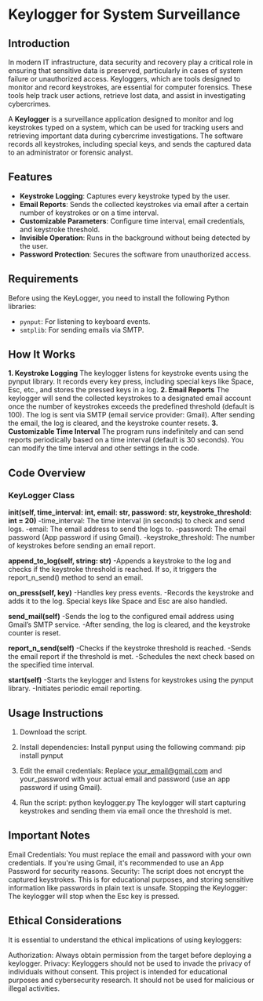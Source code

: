 # Keylogger for System Surveillance

## Introduction

In modern IT infrastructure, data security and recovery play a critical role in ensuring that sensitive data is preserved, particularly in cases of system failure or unauthorized access. Keyloggers, which are tools designed to monitor and record keystrokes, are essential for computer forensics. These tools help track user actions, retrieve lost data, and assist in investigating cybercrimes.

A **Keylogger** is a surveillance application designed to monitor and log keystrokes typed on a system, which can be used for tracking users and retrieving important data during cybercrime investigations. The software records all keystrokes, including special keys, and sends the captured data to an administrator or forensic analyst.

## Features

- **Keystroke Logging**: Captures every keystroke typed by the user.
- **Email Reports**: Sends the collected keystrokes via email after a certain number of keystrokes or on a time interval.
- **Customizable Parameters**: Configure time interval, email credentials, and keystroke threshold.
- **Invisible Operation**: Runs in the background without being detected by the user.
- **Password Protection**: Secures the software from unauthorized access.

## Requirements

Before using the KeyLogger, you need to install the following Python libraries:

- `pynput`: For listening to keyboard events.
- `smtplib`: For sending emails via SMTP.


## How It Works

 **1. Keystroke Logging**
The keylogger listens for keystroke events using the pynput library.
It records every key press, including special keys like Space, Esc, etc., and stores the pressed keys in a log.
 **2. Email Reports**
The keylogger will send the collected keystrokes to a designated email account once the number of keystrokes exceeds the predefined threshold (default is 100).
The log is sent via SMTP (email service provider: Gmail).
After sending the email, the log is cleared, and the keystroke counter resets.
 **3. Customizable Time Interval**
The program runs indefinitely and can send reports periodically based on a time interval (default is 30 seconds).
You can modify the time interval and other settings in the code.

## Code Overview

### KeyLogger Class

**__init__(self, time_interval: int, email: str, password: str, keystroke_threshold: int = 20)**
-time_interval: The time interval (in seconds) to check and send logs.
-email: The email address to send the logs to.
-password: The email password (App password if using Gmail).
-keystroke_threshold: The number of keystrokes before sending an email report.

**append_to_log(self, string: str)**
-Appends a keystroke to the log and checks if the keystroke threshold is reached. If so, it triggers the report_n_send() method to send an email.

**on_press(self, key)**
-Handles key press events.
-Records the keystroke and adds it to the log. Special keys like Space and Esc are also handled.

**send_mail(self)**
-Sends the log to the configured email address using Gmail’s SMTP service.
-After sending, the log is cleared, and the keystroke counter is reset.

**report_n_send(self)**
-Checks if the keystroke threshold is reached.
-Sends the email report if the threshold is met.
-Schedules the next check based on the specified time interval.

**start(self)**
-Starts the keylogger and listens for keystrokes using the pynput library.
-Initiates periodic email reporting.

## Usage Instructions

1. Download the script.

2. Install dependencies:
Install pynput using the following command:
pip install pynput

3. Edit the email credentials:
Replace your_email@gmail.com and your_password with your actual email and password (use an app password if using Gmail).

4. Run the script:
python keylogger.py
The keylogger will start capturing keystrokes and sending them via email once the threshold is met.

## Important Notes

Email Credentials: You must replace the email and password with your own credentials. If you're using Gmail, it's recommended to use an App Password for security reasons.
Security: The script does not encrypt the captured keystrokes. This is for educational purposes, and storing sensitive information like passwords in plain text is unsafe.
Stopping the Keylogger: The keylogger will stop when the Esc key is pressed.

## Ethical Considerations

It is essential to understand the ethical implications of using keyloggers:

Authorization: Always obtain permission from the target before deploying a keylogger.
Privacy: Keyloggers should not be used to invade the privacy of individuals without consent.
This project is intended for educational purposes and cybersecurity research. It should not be used for malicious or illegal activities.
